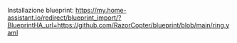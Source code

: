 Installazione blueprint: https://my.home-assistant.io/redirect/blueprint_import/?BlueprintHA_url=https://github.com/RazorCopter/blueprint/blob/main/ring.yaml
